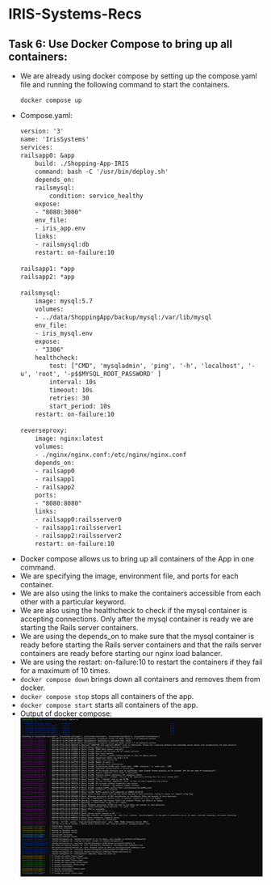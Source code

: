 # IRIS-Systems-Recs
## Task 6: Use Docker Compose to bring up all containers:
* We are already using docker compose by setting up the compose.yaml file and running the following command to start the containers.
    ```
    docker compose up
    ```
* Compose.yaml:
    ```
    version: '3'
    name: 'IrisSystems'
    services:
    railsapp0: &app
        build: ./Shopping-App-IRIS
        command: bash -C '/usr/bin/deploy.sh'
        depends_on:
        railsmysql:
            condition: service_healthy
        expose:
        - "8080:3000"
        env_file: 
        - iris_app.env
        links:
        - railsmysql:db
        restart: on-failure:10
    
    railsapp1: *app
    railsapp2: *app

    railsmysql:
        image: mysql:5.7
        volumes:
        - ../data/ShoppingApp/backup/mysql:/var/lib/mysql
        env_file:
        - iris_mysql.env
        expose: 
        - "3306"
        healthcheck:
            test: ["CMD", 'mysqladmin', 'ping', '-h', 'localhost', '-u', 'root', '-p$$MYSQL_ROOT_PASSWORD' ]
            interval: 10s
            timeout: 10s
            retries: 30
            start_period: 10s
        restart: on-failure:10
    
    reverseproxy:
        image: nginx:latest
        volumes:
        - ./nginx/nginx.conf:/etc/nginx/nginx.conf
        depends_on:
        - railsapp0
        - railsapp1
        - railsapp2
        ports:
        - "8080:8080"
        links:
        - railsapp0:railsserver0
        - railsapp1:railsserver1
        - railsapp2:railsserver2
        restart: on-failure:10
    ```
* Docker compose allows us to bring up all containers of the App in one command.
* We are specifying the image, environment file, and ports for each container.
* We are also using the links to make the containers accessible from each other with a particular keyword.
* We are also using the healthcheck to check if the mysql container is accepting connections. Only after the mysql container is ready we are starting the Rails server containers.
* We are using the depends_on to make sure that the mysql container is ready before starting the Rails server containers and that the rails server containers are ready before starting our nginx load balancer.
* We are using the restart: on-failure:10 to restart the containers if they fail for a maximum of 10 times.
* `docker compose down` brings down all containers and removes them from docker.
* `docker compose stop` stops all containers of the app.
* `docker compose start` starts all containers of the app.
* Output of docker compose:
![docker compose](https://github.com/Amogh-Umesh/IRIS-Systems-Recs/blob/docker-compose/docker-compose.png?raw=true)
